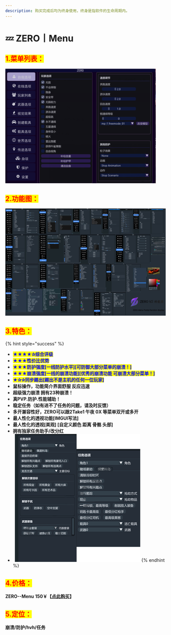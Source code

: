```yaml
---
description: 购买完成后均为终身使用，终身是指软件的生命周期内。
---
```


# 💤 ZERO丨Menu

## <mark style="color:red;">1.菜单列表：</mark>

![](<../../../.gitbook/assets/image (4) (1) (1) (1).png>)



## <mark style="color:red;">2.功能图：</mark>

![若看不清，请复制到桌面](../../../.gitbook/assets/zero功能图.jpeg)

## <mark style="color:red;">3.特色：</mark>

{% hint style="success" %}
* <mark style="color:blue;">**★★★★✰综合评级**</mark>
* <mark style="color:blue;">**★★★性价比优势**</mark>
* <mark style="color:blue;">**★★★防护强度\[一线防护水平]\[可防御大部分菜单的崩溃！]**</mark>
* <mark style="color:blue;">**★★★崩溃强度\[一线的崩溃功能]\[优秀的崩溃功能 可崩溃大部分菜单！]**</mark>
* <mark style="color:blue;">**★✰✰同步踢出\[踢出不是主机的任何一位玩家]**</mark>
* **鼠标操作，功能简介界面舒服 反应迅速**
* **超级强力崩溃 拥有23种崩溃！**
* **真PVP.防护.性能辅助！**
* **稳定任务（如有进不了任务的问题，请及时反馈）**
* **多开兼容性好，ZERO可以跟2Take1 午夜 0X 等菜单双开或多开**
* **最人性化的透视功能\[IMGUI写法]**
* **最人性化的透视\[美观] \[自定义颜色 距离 骨骼 头部]**
* **拥有独家任务助手/改分红**
* ****![](../../../.gitbook/assets/zero介绍图.png)****
{% endhint %}

## <mark style="color:red;">4.价格：</mark>

**ZERO--Menu**               **150￥【**[**点此购买**](https://ruohanfkw.shop/?code=ZnJvbT0xMDA2JmE9MiZiPTc0)**】**

## <mark style="color:red;">**5.定位：**</mark>

**崩溃/防护/hvh/任务**
